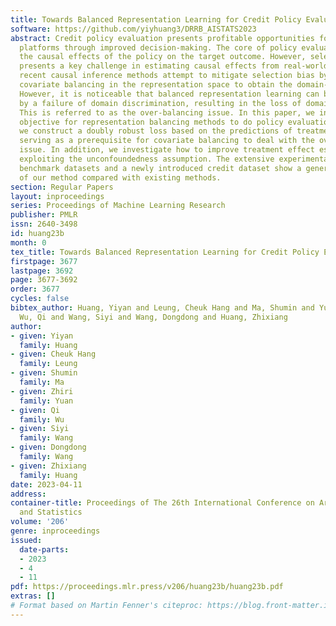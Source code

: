 ```yaml
---
title: Towards Balanced Representation Learning for Credit Policy Evaluation
software: https://github.com/yiyhuang3/DRRB_AISTATS2023
abstract: Credit policy evaluation presents profitable opportunities for E-commerce
  platforms through improved decision-making. The core of policy evaluation is estimating
  the causal effects of the policy on the target outcome. However, selection bias
  presents a key challenge in estimating causal effects from real-world data. Some
  recent causal inference methods attempt to mitigate selection bias by leveraging
  covariate balancing in the representation space to obtain the domain-invariant features.
  However, it is noticeable that balanced representation learning can be accompanied
  by a failure of domain discrimination, resulting in the loss of domain-related information.
  This is referred to as the over-balancing issue. In this paper, we introduce a novel
  objective for representation balancing methods to do policy evaluation. In particular,
  we construct a doubly robust loss based on the predictions of treatment and outcomes,
  serving as a prerequisite for covariate balancing to deal with the over-balancing
  issue. In addition, we investigate how to improve treatment effect estimations by
  exploiting the unconfoundedness assumption. The extensive experimental results on
  benchmark datasets and a newly introduced credit dataset show a general outperformance
  of our method compared with existing methods.
section: Regular Papers
layout: inproceedings
series: Proceedings of Machine Learning Research
publisher: PMLR
issn: 2640-3498
id: huang23b
month: 0
tex_title: Towards Balanced Representation Learning for Credit Policy Evaluation
firstpage: 3677
lastpage: 3692
page: 3677-3692
order: 3677
cycles: false
bibtex_author: Huang, Yiyan and Leung, Cheuk Hang and Ma, Shumin and Yuan, Zhiri and
  Wu, Qi and Wang, Siyi and Wang, Dongdong and Huang, Zhixiang
author:
- given: Yiyan
  family: Huang
- given: Cheuk Hang
  family: Leung
- given: Shumin
  family: Ma
- given: Zhiri
  family: Yuan
- given: Qi
  family: Wu
- given: Siyi
  family: Wang
- given: Dongdong
  family: Wang
- given: Zhixiang
  family: Huang
date: 2023-04-11
address:
container-title: Proceedings of The 26th International Conference on Artificial Intelligence
  and Statistics
volume: '206'
genre: inproceedings
issued:
  date-parts:
  - 2023
  - 4
  - 11
pdf: https://proceedings.mlr.press/v206/huang23b/huang23b.pdf
extras: []
# Format based on Martin Fenner's citeproc: https://blog.front-matter.io/posts/citeproc-yaml-for-bibliographies/
---
```

